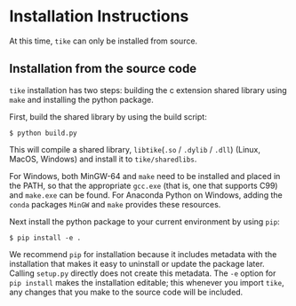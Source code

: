 # Installation Instructions

At this time, `tike` can only be installed from source.

## Installation from the source code

`tike` installation has two steps: building the c extension shared library using `make` and installing the python package.

First, build the shared library by using the build script:

```
$ python build.py
```

This will compile a shared library, `libtike`(`.so` / `.dylib` / `.dll`) (Linux, MacOS, Windows) and install it to `tike/sharedlibs`.

For Windows, both MinGW-64 and `make` need to be installed and placed in the PATH, so that the appropriate `gcc.exe` (that is, one that supports C99) and `make.exe` can be found. For Anaconda Python on Windows, adding the `conda` packages `MinGW` and `make` provides these resources.

Next install the python package to your current environment by using `pip`:

```
$ pip install -e .
```

We recommend `pip` for installation because it includes metadata with the installation that makes it easy to uninstall or update the package later. Calling `setup.py` directly does not create this metadata. The `-e` option for `pip install` makes the installation editable; this whenever you import `tike`, any changes that you make to the source code will be included.
